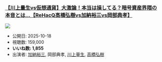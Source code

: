 ### [【川上量生vs仮想通貨】大激論！本当は損してる？暗号資産界隈の本音とは...【ReHacQ高橋弘樹vs加納裕三vs岡部典孝】](https://www.youtube.com/watch?v=2NtecA0aoYQ)
[![](https://img.youtube.com/vi/2NtecA0aoYQ/sddefault.jpg)](https://www.youtube.com/watch?v=2NtecA0aoYQ)
-   公開日: 2025-10-18
-   視聴数: 159,000
-   **いいね数: 1,855**
-   出演者: [加納裕三](/rehacq_fan/people/加納裕三 "wikilink"), 岡部典孝, [川上量生](/rehacq_fan/people/川上量生 "wikilink"), [高橋弘樹](/rehacq_fan/people/高橋弘樹 "wikilink")
